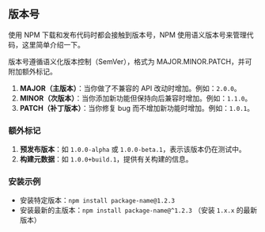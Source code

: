 ## 版本号

使用 NPM 下载和发布代码时都会接触到版本号，NPM 使用语义版本号来管理代码，这里简单介绍一下。

版本号遵循语义化版本控制（SemVer），格式为 MAJOR.MINOR.PATCH，并可附加额外标记。

1. **MAJOR（主版本）**：当你做了不兼容的 API 改动时增加。例如：`2.0.0`。
2. **MINOR（次版本）**：当你添加新功能但保持向后兼容时增加。例如：`1.1.0`。
3. **PATCH（补丁版本）**：当你修复 bug 而不增加新功能时增加。例如：`1.0.1`。

### 额外标记

1. **预发布版本**：如 `1.0.0-alpha` 或 `1.0.0-beta.1`，表示该版本仍在测试中。
2. **构建元数据**：如 `1.0.0+build.1`，提供有关构建的信息。

### 安装示例

- 安装特定版本：`npm install package-name@1.2.3`
- 安装最新的主版本：`npm install package-name@^1.2.3` （安装 `1.x.x` 的最新版本）